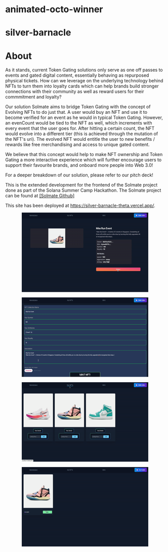 # animated-octo-winner
# silver-barnacle

# About

As it stands, current Token Gating solutions only serve as one off passes to events and gated digital content, essentially behaving as repurposed physical tickets. How can we leverage on the underlying technology behind NFTs to turn them into loyalty cards which can help brands build stronger connections with their community as well as reward users for their commmitment and loyalty?

Our solution Solmate aims to bridge Token Gating with the concept of Evolving NFTs to do just that. A user would buy an NFT and use it to become verified for an event as he would in typical Token Gating. However, an evenCount would be tied to the NFT as well, which increments with every event that the user goes for. After hitting a certain count, the NFT would evolve into a different tier (this is achieved through the mutation of the NFT's uri). The evolved NFT would entitle the user to new benefits / rewards like free merchandising and access to unique gated content. 

We believe that this concept would help to make NFT ownership and Token Gating a more interactive experience which will further encourage users to support their favourite brands, and onboard more people into Web 3.0!

For a deeper breakdown of our solution, please refer to our pitch deck!

This is the extended development for the frontend of the Solmate project done as part of the Solana Summer Camp Hackathon. The Solmate project can be found at [[Solmate Github]](https://github.com/maars202/solmate)

This site has been deployed at https://silver-barnacle-theta.vercel.app/.

<p align='center'>
<img src="public/images/gif1.gif" width="400" height="250"/>
</p>

<p align='center'>
<img src="public/images/gif2.gif" width="400" height="250"/>
</p>


<p align='center'>
<img src="public/images/gif3.gif" width="400" height="250"/>
</p>

<p align='center'>
<img src="public/images/gif4.gif" width="400" height="250"/>
</p>